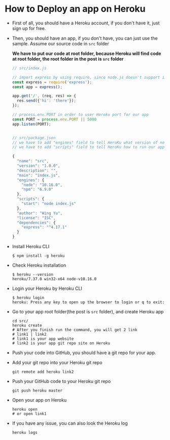 # How to Deploy an app on Heroku

- First of all, you should have a Heroku account, if you don't have it, just sign up for free.

- Then, you should have an app, if you don't have, you can just use the sample. Assume our source code in `src` folder

  **We have to put our code at root folder, because Heroku will find code at root folder, the root folder in the post is `src` folder**

  ```javascript
  // src/index.js
  
  // import express by using require, since node.js doesn't support import express
  const express = require('express');
  const app = express();
  
  app.get('/', (req, res) => {
    res.send({'hi': 'there'});
  });
  
  // process.env.PORT in order to user Heroku port for our app
  const PORT = process.env.PORT || 5000
  app.listen(PORT);
  
  
  // src/package.json
  // we have to add "engines" field to tell HeroKu what version of node+npm you used
  // we have to add "scripts" field to tell HeroKu how to run our app
  
  {
    "name": "src",
    "version": "1.0.0",
    "description": "",
    "main": "index.js",
    "engines": {
      "node": "10.16.0",
      "npm": "6.9.0"
    },
    "scripts": {
      "start": "node index.js"
    },
    "author": "Wing Yu",
    "license": "ISC",
    "dependencies": {
      "express": "^4.17.1"
    }
  }
  ```

- Install Heroku CLI

  ```shell
  $ npm install -g heroku
  ```

- Check Heroku installation

  ```shell
  $ heroku --version
  heroku/7.37.0 win32-x64 node-v10.16.0
  ```

- Login your Heroku by Heroku CLI

  ```shell
  $ heroku login
  heroku: Press any key to open up the browser to login or q to exit:
  ```

- Go to your app root folder(the post is `src` folder), and create Heroku app

  ```shell
  cd src/
  heroku create
  # After you finish run the command, you will get 2 link
  # link1 | link2
  # link1 is your app website
  # link2 is your app git repo site on Heroku
  ```

- Push your code into GitHub, you should have a git repo for your app.

- Add your git repo into your Heroku git repo

  ```shell
  git remote add heroku link2
  ```

- Push your GitHub code to your Heroku git repo

  ```shell
  git push heroku master
  ```

- Open your app on Heroku 

  ```shell
  heroku open
  # or open link1
  ```

- If you have any issue, you can also look the Heroku log

  ```shell
  heroku logs
  ```

  